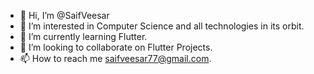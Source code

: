 - 👋 Hi, I’m @SaifVeesar
- 👀 I’m interested in Computer Science and all technologies in its orbit.
- 🌱 I’m currently learning Flutter.
- 💞️ I’m looking to collaborate on Flutter Projects.
- 📫 How to reach me saifveesar77@gmail.com.

<!---
SaifVeesar/SaifVeesar is a ✨ special ✨ repository because its `README.md` (this file) appears on your GitHub profile.
You can click the Preview link to take a look at your changes.
--->
